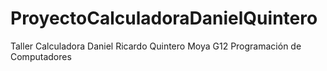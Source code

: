# ProyectoCalculadoraDanielQuintero
Taller Calculadora Daniel Ricardo Quintero Moya G12 Programación de Computadores
